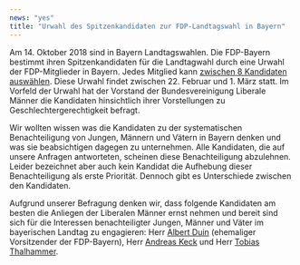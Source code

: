```yaml
---
news: "yes"
title: "Urwahl des Spitzenkandidaten zur FDP-Landtagswahl in Bayern"
---
```


Am 14. Oktober 2018 sind in Bayern Landtagswahlen. Die FDP-Bayern bestimmt ihren Spitzenkandidaten für die Landtagwahl durch eine Urwahl der FDP-Mitglieder in Bayern. Jedes Mitglied kann [zwischen 8 Kandidaten auswählen](https://fdp-bayern.de/urwahl/kandidaten/). Diese Urwahl findet zwischen 22. Februar und 1. März statt. Im Vorfeld der Urwahl hat der Vorstand der Bundesvereinigung Liberale Männer die Kandidaten hinsichtlich ihrer Vorstellungen zu Geschlechtergerechtigkeit befragt. 

Wir wollten wissen was die Kandidaten zu der systematischen Benachteiligung von Jungen, Männern und Vätern in Bayern denken und was sie beabsichtigen dagegen zu unternehmen. Alle Kandidaten, die auf unsere Anfragen antworteten, scheinen diese Benachteiligung abzulehnen. Leider bezeichnet aber auch kein Kandidat die Aufhebung dieser Benachteiligung als erste Priorität. Dennoch gibt es Unterschiede zwischen den Kandidaten. 

Aufgrund unserer Befragung denken wir, dass folgende Kandidaten am besten die Anliegen der Liberalen Männer ernst nehmen und bereit sind sich für die Interessen benachteiligter Jungen, Männer und Väter im bayerischen Landtag zu engagieren: Herr [Albert Duin](https://fdp-bayern.de/wp-content/uploads/2018/01/Vorstellung-zur-FDP-Spitzenkandidatur-f%C3%BCr-die-Landtagswahl-in-Bayern-2018.pdf) (ehemaliger Vorsitzender der FDP-Bayern), Herr [Andreas Keck](https://fdp-bayern.de/wp-content/uploads/2018/01/Bewerbung-Spitzenkandidatur.pdf) und Herr [Tobias Thalhammer](https://fdp-bayern.de/wp-content/uploads/2018/02/Urwahl_Tobias-Thalhammer.pdf).
